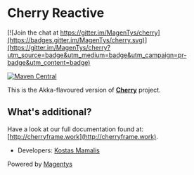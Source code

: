 # Cherry Reactive

[![Join the chat at https://gitter.im/MagenTys/cherry](https://badges.gitter.im/MagenTys/cherry.svg)](https://gitter.im/MagenTys/cherry?utm_source=badge&utm_medium=badge&utm_campaign=pr-badge&utm_content=badge)

[![Maven Central](https://maven-badges.herokuapp.com/maven-central/io.magentys/cherry-reactive/badge.svg)](https://maven-badges.herokuapp.com/maven-central/io.magentys/cherry-reactive)

This is the Akka-flavoured version of **[Cherry](https://github.com/MagenTys/cherry)** project.


          
## What's additional?

<TBD>

Have a look at our full documentation found at:           
[http://cherryframe.work](http://cherryframe.work).
            
            
* Developers: [Kostas Mamalis](@mamalisk)

Powered by [Magentys](http://magentys.io)
